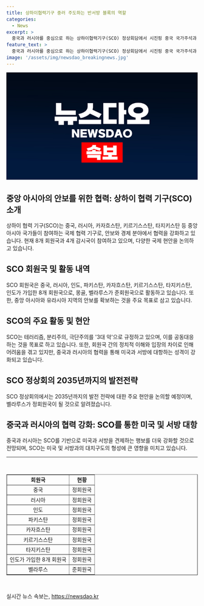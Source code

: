 ```yaml
---
title: 상하이협력기구 중러 주도하는 반서방 블록의 역할
categories:
  - News
excerpt: >
  중국과 러시아를 중심으로 하는 상하이협력기구(SCO) 정상회담에서 시진핑 중국 국가주석과 푸틴 러시아 대통령은 미국과 서방에 대항하는 의지를 강조하며, SCO의 확대와 발전 전략에 대해 논의했다. 이번 회의는 2035년까지의 SCO 발전 전략과 중요 현안에 대해 다룰 것으로 보이며, 이를 통해 중국과 러시아의 미국 견제 강화가 예상된다. lwt@yna.co.kr
feature_text: >
  중국과 러시아를 중심으로 하는 상하이협력기구(SCO) 정상회담에서 시진핑 중국 국가주석과 푸틴 러시아 대통령은 미국과 서방에 대항하는 의지를 강조하며, SCO의 확대와 발전 전략에 대해 논의했다. 이번 회의는 2035년까지의 SCO 발전 전략과 중요 현안에 대해 다룰 것으로 보이며, 이를 통해 중국과 러시아의 미국 견제 강화가 예상된다. lwt@yna.co.kr
image: '/assets/img/newsdao_breakingnews.jpg'
---
```


<p><img src="/assets/img/newsdao_breakingnews.jpg" alt="koreaapp 속보" /></p>

<h2 data-ke-size="size26">중앙 아시아의 안보를 위한 협력: 상하이 협력 기구(SCO) 소개</h2>

<p data-ke-size="size16">상하이 협력 기구(SCO)는 중국, 러시아, 카자흐스탄, 키르기스스탄, 타지키스탄 등 중앙 아시아 국가들이 참여하는 국제 협력 기구로, 안보와 경제 분야에서 협력을 강화하고 있습니다. 현재 8개 회원국과 4개 감시국이 참여하고 있으며, 다양한 국제 현안을 논의하고 있습니다.</p>

<h2 data-ke-size="size26">SCO 회원국 및 활동 내역</h2>

<p data-ke-size="size16">SCO 회원국은 중국, 러시아, 인도, 파키스탄, 카자흐스탄, 키르기스스탄, 타지키스탄, 인도가 가입한 8개 회원국으로, 몽골, 벨라루스가 준회원국으로 활동하고 있습니다. 또한, 중앙 아시아와 유라시아 지역의 안보를 확보하는 것을 주요 목표로 삼고 있습니다.</p>

<h2 data-ke-size="size26">SCO의 주요 활동 및 현안</h2>

<p data-ke-size="size16">SCO는 테러리즘, 분리주의, 극단주의를 '3대 악'으로 규정하고 있으며, 이를 공동대응하는 것을 목표로 하고 있습니다. 또한, 회원국 간의 정치적 이해와 입장의 차이로 인해 어려움을 겪고 있지만, 중국과 러시아의 협력을 통해 미국과 서방에 대항하는 성격이 강화되고 있습니다.</p>

<h2 data-ke-size="size26">SCO 정상회의 2035년까지의 발전전략</h2>

<p data-ke-size="size16">SCO 정상회의에서는 2035년까지의 발전 전략에 대한 주요 현안을 논의할 예정이며, 벨라루스가 정회원국이 될 것으로 알려졌습니다.</p>

<h2 data-ke-size="size26">중국과 러시아의 협력 강화: SCO를 통한 미국 및 서방 대항</h2>

<p data-ke-size="size16">중국과 러시아는 SCO를 기반으로 미국과 서방을 견제하는 행보를 더욱 강화할 것으로 전망되며, SCO는 미국 및 서방과의 대치구도의 형성에 큰 영향을 미치고 있습니다.</p>

<hr>

<p data-ke-size="size16">&nbsp;</p>

<table style="width: 100%;" border="1">
<tbody>
<tr>
<td style="text-align: center;"><b>회원국</b></td>
<td style="text-align: center;"><b>현황</b></td>
</tr>
<tr>
<td style="text-align: center;">중국</td>
<td style="text-align: center;">정회원국</td>
</tr>
<tr>
<td style="text-align: center;">러시아</td>
<td style="text-align: center;">정회원국</td>
</tr>
<tr>
<td style="text-align: center;">인도</td>
<td style="text-align: center;">정회원국</td>
</tr>
<tr>
<td style="text-align: center;">파키스탄</td>
<td style="text-align: center;">정회원국</td>
</tr>
<tr>
<td style="text-align: center;">카자흐스탄</td>
<td style="text-align: center;">정회원국</td>
</tr>
<tr>
<td style="text-align: center;">키르기스스탄</td>
<td style="text-align: center;">정회원국</td>
</tr>
<tr>
<td style="text-align: center;">타지키스탄</td>
<td style="text-align: center;">정회원국</td>
</tr>
<tr>
<td style="text-align: center;">인도가 가입한 8개 회원국</td>
<td style="text-align: center;">정회원국</td>
</tr>
<tr>
<td style="text-align: center;">벨라루스</td>
<td style="text-align: center;">준회원국</td>
</tr>
</tbody>
</table>

<p data-ke-size="size16">&nbsp;</p>
실시간 뉴스 속보는, <a href="https://newsdao.kr" rel="dofollow">https://newsdao.kr</a>


